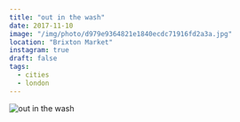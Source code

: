 ```yaml
---
title: "out in the wash"
date: 2017-11-10
image: "/img/photo/d979e9364821e1840ecdc71916fd2a3a.jpg"
location: "Brixton Market"
instagram: true
draft: false
tags:
  - cities
  - london
---
```


![out in the wash](/img/photo/d979e9364821e1840ecdc71916fd2a3a.jpg)
